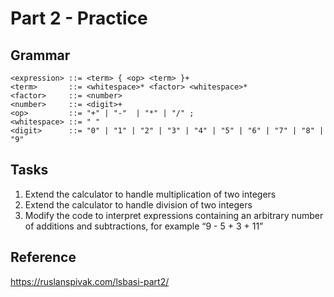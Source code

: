 # Part 2 - Practice

## Grammar

```ebnf
<expression> ::= <term> { <op> <term> }+
<term>       ::= <whitespace>* <factor> <whitespace>*
<factor>     ::= <number>
<number>     ::= <digit>+
<op>         ::= "+" | "-"  | "*" | "/" ;
<whitespace> ::= " "
<digit>      ::= "0" | "1" | "2" | "3" | "4" | "5" | "6" | "7" | "8" | "9"
```

## Tasks

1. Extend the calculator to handle multiplication of two integers
2. Extend the calculator to handle division of two integers
3. Modify the code to interpret expressions containing an arbitrary number of additions and subtractions, for example “9 - 5 + 3 + 11”

## Reference

https://ruslanspivak.com/lsbasi-part2/
